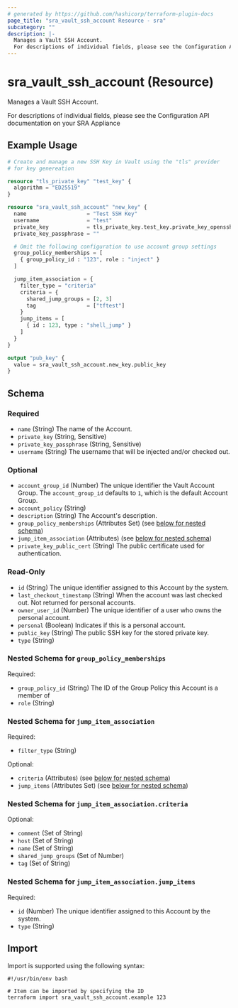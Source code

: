 ```yaml
---
# generated by https://github.com/hashicorp/terraform-plugin-docs
page_title: "sra_vault_ssh_account Resource - sra"
subcategory: ""
description: |-
  Manages a Vault SSH Account.
  For descriptions of individual fields, please see the Configuration API documentation on your SRA Appliance
---
```


# sra_vault_ssh_account (Resource)

Manages a Vault SSH Account.

For descriptions of individual fields, please see the Configuration API documentation on your SRA Appliance

## Example Usage

```terraform
# Create and manage a new SSH Key in Vault using the "tls" provider
# for key genereation

resource "tls_private_key" "test_key" {
  algorithm = "ED25519"
}

resource "sra_vault_ssh_account" "new_key" {
  name                   = "Test SSH Key"
  username               = "test"
  private_key            = tls_private_key.test_key.private_key_openssh
  private_key_passphrase = ""

  # Omit the following configuration to use account group settings
  group_policy_memberships = [
    { group_policy_id : "123", role : "inject" }
  ]

  jump_item_association = {
    filter_type = "criteria"
    criteria = {
      shared_jump_groups = [2, 3]
      tag                = ["tftest"]
    }
    jump_items = [
      { id : 123, type : "shell_jump" }
    ]
  }
}

output "pub_key" {
  value = sra_vault_ssh_account.new_key.public_key
}
```

<!-- schema generated by tfplugindocs -->
## Schema

### Required

- `name` (String) The name of the Account.
- `private_key` (String, Sensitive)
- `private_key_passphrase` (String, Sensitive)
- `username` (String) The username that will be injected and/or checked out.

### Optional

- `account_group_id` (Number) The unique identifier the Vault Account Group. The `account_group_id` defaults to `1`, which is the default Account Group.
- `account_policy` (String)
- `description` (String) The Account's description.
- `group_policy_memberships` (Attributes Set) (see [below for nested schema](#nestedatt--group_policy_memberships))
- `jump_item_association` (Attributes) (see [below for nested schema](#nestedatt--jump_item_association))
- `private_key_public_cert` (String) The public certificate used for authentication.

### Read-Only

- `id` (String) The unique identifier assigned to this Account by the system.
- `last_checkout_timestamp` (String) When the account was last checked out. Not returned for personal accounts.
- `owner_user_id` (Number) The unique identifier of a user who owns the personal account.
- `personal` (Boolean) Indicates if this is a personal account.
- `public_key` (String) The public SSH key for the stored private key.
- `type` (String)

<a id="nestedatt--group_policy_memberships"></a>
### Nested Schema for `group_policy_memberships`

Required:

- `group_policy_id` (String) The ID of the Group Policy this Account is a member of
- `role` (String)


<a id="nestedatt--jump_item_association"></a>
### Nested Schema for `jump_item_association`

Required:

- `filter_type` (String)

Optional:

- `criteria` (Attributes) (see [below for nested schema](#nestedatt--jump_item_association--criteria))
- `jump_items` (Attributes Set) (see [below for nested schema](#nestedatt--jump_item_association--jump_items))

<a id="nestedatt--jump_item_association--criteria"></a>
### Nested Schema for `jump_item_association.criteria`

Optional:

- `comment` (Set of String)
- `host` (Set of String)
- `name` (Set of String)
- `shared_jump_groups` (Set of Number)
- `tag` (Set of String)


<a id="nestedatt--jump_item_association--jump_items"></a>
### Nested Schema for `jump_item_association.jump_items`

Required:

- `id` (Number) The unique identifier assigned to this Account by the system.
- `type` (String)

## Import

Import is supported using the following syntax:

```shell
#!/usr/bin/env bash

# Item can be imported by specifying the ID
terraform import sra_vault_ssh_account.example 123
```
